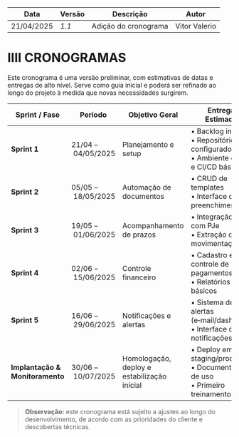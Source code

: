 | Data       | Versão | Descrição                          | Autor                    |
|------------|--------|------------------------------------|--------------------------|
| 21/04/2025 | *1.1*  | Adição do cronograma               | Vitor Valerio            |


# IIII CRONOGRAMAS

Este cronograma é uma versão preliminar, com estimativas de datas e entregas de alto nível. Serve como guia inicial e poderá ser refinado ao longo do projeto à medida que novas necessidades surgirem.

| Sprint / Fase                           | Período           | Objetivo Geral                                   | Entregas Estimadas                                    | Validação / Feedback                |
|-----------------------------------------|-------------------|--------------------------------------------------|--------------------------------------------------------|-------------------------------------|
| **Sprint 1**                            | 21/04 – 04/05/2025 | Planejamento e setup                              | • Backlog inicial<br>• Repositórios configurados<br>• Ambiente de dev e CI/CD básico | Revisão do backlog                  |
| **Sprint 2**                            | 05/05 – 18/05/2025 | Automação de documentos                           | • CRUD de templates<br>• Interface de preenchimento   | Revisão do fluxo de documentos      |
| **Sprint 3**                            | 19/05 – 01/06/2025 | Acompanhamento de prazos                          | • Integração inicial com PJe<br>• Extração de movimentações | Verificação dos dados extraídos     |
| **Sprint 4**                            | 02/06 – 15/06/2025 | Controle financeiro                                | • Cadastro e controle de pagamentos<br>• Relatórios básicos   | Avaliação dos relatórios            |
| **Sprint 5**                            | 16/06 – 29/06/2025 | Notificações e alertas                            | • Sistema de alertas (e‑mail/dashboard)<br>• Interface de notificações | Testes de recebimento de alertas    |
| **Implantação & Monitoramento**         | 30/06 – 10/07/2025 | Homologação, deploy e estabilização inicial       | • Deploy em staging/prod<br>• Documentação de uso<br>• Primeiro treinamento | Homologação final e ajustes iniciais |

> **Observação:** este cronograma está sujeito a ajustes ao longo do desenvolvimento, de acordo com as prioridades do cliente e descobertas técnicas.
